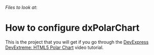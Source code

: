 <!-- default file list -->
*Files to look at*:

<!-- default file list end -->
# How to configure dxPolarChart


This is the project that you will get if you go through the <a href="http://www.youtube.com/watch?v=mcaID_EYLOo&list=PL8h4jt35t1wi-vjk5uiuGXbKe7v9syAIB&index=27">DevExpress DevExtreme: HTML5 Polar Chart</a> video tutorial.

<br/>



